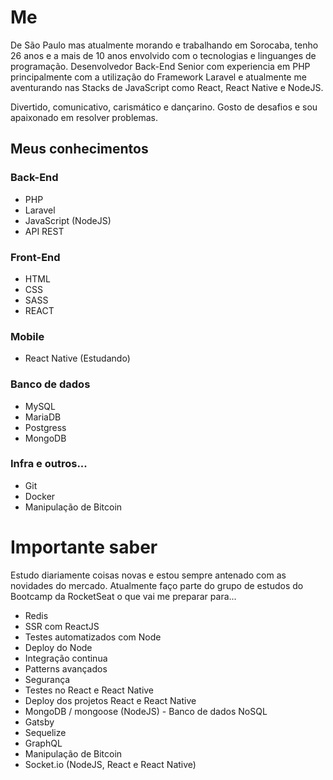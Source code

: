 # Me
De São Paulo mas atualmente morando e trabalhando em Sorocaba, tenho 26 anos e a mais de 10 anos envolvido com o tecnologias e linguanges de programação. Desenvolvedor Back-End Senior com experiencia em PHP principalmente com a utilização do Framework Laravel e atualmente me aventurando nas Stacks de JavaScript como React, React Native e NodeJS.

Divertido, comunicativo, carismático e dançarino. Gosto de desafios e sou apaixonado em resolver problemas.

## Meus conhecimentos

### Back-End
- PHP
- Laravel
- JavaScript (NodeJS)
- API REST

### Front-End
- HTML
- CSS
- SASS
- REACT

### Mobile
- React Native (Estudando)

### Banco de dados
- MySQL
- MariaDB
- Postgress
- MongoDB

### Infra e outros...
- Git
- Docker
- Manipulação de Bitcoin


# Importante saber
Estudo diariamente coisas novas e estou sempre antenado com as novidades do mercado. Atualmente faço parte do grupo de estudos do Bootcamp da RocketSeat o que vai me preparar para...

- Redis
- SSR com ReactJS
- Testes automatizados com Node
- Deploy do Node
- Integração continua
- Patterns avançados
- Segurança
- Testes no React e React Native
- Deploy dos projetos React e React Native
- MongoDB / mongoose (NodeJS) - Banco de dados NoSQL
- Gatsby
- Sequelize
- GraphQL
- Manipulação de Bitcoin
- Socket.io (NodeJS, React e React Native)


